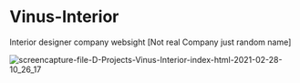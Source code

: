# Vinus-Interior
Interior designer company websight [Not real Company just random name]



![screencapture-file-D-Projects-Vinus-Interior-index-html-2021-02-28-10_26_17](https://user-images.githubusercontent.com/47059855/109408410-86a30380-79af-11eb-8000-a6e1c3fa936e.png)
